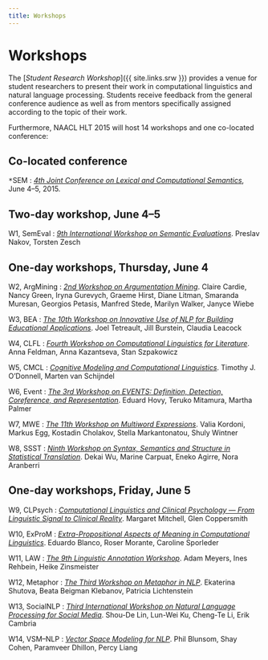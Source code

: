 ```yaml
---
title: Workshops
---
```


# Workshops

The [*Student Research Workshop*]({{ site.links.srw }}) provides a venue for student researchers to present their work in computational linguistics and natural language processing. Students receive feedback from the general conference audience as well as from mentors specifically assigned according to the topic of their work.

Furthermore, NAACL HLT 2015 will host 14 workshops and one co-located conference:

## Co-located conference

<tt>\*</tt>SEM
: [*4th Joint Conference on Lexical and Computational Semantics*](https://sites.google.com/site/starsem2015),
June 4–5, 2015.

## Two-day workshop, June 4–5

W1, SemEval
: [*9th International Workshop on Semantic Evaluations*](http://alt.qcri.org/semeval2015/).
Preslav Nakov, Torsten Zesch

## One-day workshops, Thursday, June 4

W2, ArgMining
: [*2nd Workshop on Argumentation Mining*](http://www.cs.cornell.edu/home/cardie/naacl-2nd-arg-mining/).
Claire Cardie, Nancy Green, Iryna Gurevych, Graeme Hirst, Diane Litman,
Smaranda Muresan, Georgios Petasis, Manfred Stede, Marilyn Walker, Janyce Wiebe

W3, BEA
: [*The 10th Workshop on Innovative Use of NLP for Building Educational Applications*](http://www.cs.rochester.edu/~tetreaul/naacl-bea10.html).
Joel Tetreault, Jill Burstein, Claudia Leacock

W4, CLFL
: [*Fourth Workshop on Computational Linguistics for Literature*](https://sites.google.com/site/clfl2015/).
Anna Feldman, Anna Kazantseva, Stan Szpakowicz

W5, CMCL
: [*Cognitive Modeling and Computational Linguistics*](http://cmcl.mit.edu/).
Timothy J. O’Donnell, Marten van Schijndel

W6, Event
: [*The 3rd Workshop on EVENTS: Definition, Detection, Coreference, and Representation*](https://sites.google.com/site/wsevents2015/).
Eduard Hovy, Teruko Mitamura, Martha Palmer

W7, MWE
: [*The 11th Workshop on Multiword Expressions*](http://multiword.sourceforge.net/mwe2015).
Valia Kordoni, Markus Egg, Kostadin Cholakov, Stella Markantonatou, Shuly Wintner

W8, SSST
: [*Ninth Workshop on Syntax, Semantics and Structure in Statistical Translation*](http://www.cs.ust.hk/~dekai/ssst/).
Dekai Wu, Marine Carpuat, Eneko Agirre, Nora Aranberri

## One-day workshops, Friday, June 5

W9, CLPsych
: [*Computational Linguistics and Clinical Psychology — From Linguistic Signal to Clinical Reality*](http://clpsych.org/).
Margaret Mitchell, Glen Coppersmith

W10, ExProM
: [*Extra-Propositional Aspects of Meaning in Computational Linguistics*](http://www.cse.unt.edu/exprom2015/).
Eduardo Blanco, Roser Morante, Caroline Sporleder

W11, LAW
: [*The 9th Linguistic Annotation Workshop*](http://www.sfb632.uni-potsdam.de/law2015/).
Adam Meyers, Ines Rehbein, Heike Zinsmeister

W12, Metaphor
: [*The Third Workshop on Metaphor in NLP*](https://sites.google.com/site/metaphorinnlp2015/home).
Ekaterina Shutova, Beata Beigman Klebanov, Patricia Lichtenstein

W13, SocialNLP
: [*Third International Workshop on Natural Language Processing for Social Media*](https://sites.google.com/site/socialnlp2015/).
Shou-De Lin, Lun-Wei Ku, Cheng-Te Li, Erik Cambria

W14, VSM–NLP
: [*Vector Space Modeling for NLP*](http://naacl15vs.github.io).
Phil Blunsom, Shay Cohen, Paramveer Dhillon, Percy Liang
